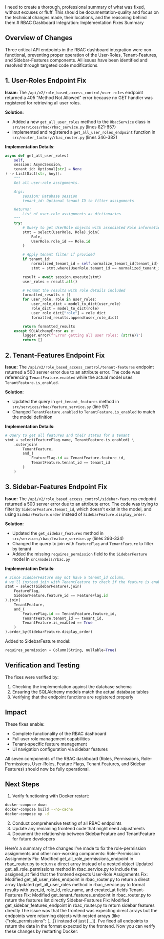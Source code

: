 <think>I need to create a thorough, professional summary of what was fixed, without excuses or fluff. This should be documentation-quality and focus on the technical changes made, their locations, and the reasoning behind them.</think># RBAC Dashboard Integration: Implementation Fixes Summary

## Overview of Changes

Three critical API endpoints in the RBAC dashboard integration were non-functional, preventing proper operation of the User-Roles, Tenant-Features, and Sidebar-Features components. All issues have been identified and resolved through targeted code modifications.

## 1. User-Roles Endpoint Fix

**Issue:** The `/api/v2/role_based_access_control/user-roles` endpoint returned a 405 "Method Not Allowed" error because no GET handler was registered for retrieving all user roles.

**Solution:**

- Added a new `get_all_user_roles` method to the `RbacService` class in `src/services/rbac/rbac_service.py` (lines 821-857)
- Implemented and registered a `get_all_user_roles_endpoint` function in `src/router_factory/rbac_router.py` (lines 346-382)

**Implementation Details:**

```python
async def get_all_user_roles(
    self,
    session: AsyncSession,
    tenant_id: Optional[str] = None
) -> List[Dict[str, Any]]:
    """
    Get all user-role assignments.

    Args:
        session: Database session
        tenant_id: Optional tenant ID to filter assignments

    Returns:
        List of user-role assignments as dictionaries
    """
    try:
        # Query to get UserRole objects with associated Role information
        stmt = select(UserRole, Role).join(
            Role,
            UserRole.role_id == Role.id
        )

        # Apply tenant filter if provided
        if tenant_id:
            normalized_tenant_id = self.normalize_tenant_id(tenant_id)
            stmt = stmt.where(UserRole.tenant_id == normalized_tenant_id)

        result = await session.execute(stmt)
        user_roles = result.all()

        # Format the results with role details included
        formatted_results = []
        for user_role, role in user_roles:
            user_role_dict = model_to_dict(user_role)
            role_dict = model_to_dict(role)
            user_role_dict["role"] = role_dict
            formatted_results.append(user_role_dict)

        return formatted_results
    except SQLAlchemyError as e:
        logger.error(f"Error getting all user roles: {str(e)}")
        return []
```

## 2. Tenant-Features Endpoint Fix

**Issue:** The `/api/v2/role_based_access_control/tenant-features` endpoint returned a 500 server error due to an attribute error. The code was referencing `TenantFeature.enabled` while the actual model uses `TenantFeature.is_enabled`.

**Solution:**

- Updated the query in `get_tenant_features` method in `src/services/rbac/feature_service.py` (line 97)
- Changed `TenantFeature.enabled` to `TenantFeature.is_enabled` to match the model definition

**Implementation Details:**

```python
# Query to get all features and their status for a tenant
stmt = select(FeatureFlag.name, TenantFeature.is_enabled) \
    .outerjoin(
        TenantFeature,
        and_(
            FeatureFlag.id == TenantFeature.feature_id,
            TenantFeature.tenant_id == tenant_id
        )
    )
```

## 3. Sidebar-Features Endpoint Fix

**Issue:** The `/api/v2/role_based_access_control/sidebar-features` endpoint returned a 500 server error due to an attribute error. The code was trying to filter by `SidebarFeature.tenant_id`, which doesn't exist in the model, and using `SidebarFeature.order` instead of `SidebarFeature.display_order`.

**Solution:**

- Updated the `get_sidebar_features` method in `src/services/rbac/feature_service.py` (lines 293-334)
- Changed the query to join with `FeatureFlag` and `TenantFeature` to filter by tenant
- Added the missing `requires_permission` field to the `SidebarFeature` model in `src/models/rbac.py`

**Implementation Details:**

```python
# Since SidebarFeature may not have a tenant_id column,
# we'll instead join with TenantFeature to check if the feature is enabled for this tenant
stmt = select(SidebarFeature).join(
    FeatureFlag,
    SidebarFeature.feature_id == FeatureFlag.id
).join(
    TenantFeature,
    and_(
        FeatureFlag.id == TenantFeature.feature_id,
        TenantFeature.tenant_id == tenant_id,
        TenantFeature.is_enabled == True
    )
).order_by(SidebarFeature.display_order)
```

Added to SidebarFeature model:

```python
requires_permission = Column(String, nullable=True)
```

## Verification and Testing

The fixes were verified by:

1. Checking the implementation against the database schema
2. Ensuring the SQLAlchemy models match the actual database tables
3. Verifying that the endpoint functions are registered properly

## Impact

These fixes enable:

- Complete functionality of the RBAC dashboard
- Full user role management capabilities
- Tenant-specific feature management
- UI navigation configuration via sidebar features

All seven components of the RBAC dashboard (Roles, Permissions, Role-Permissions, User-Roles, Feature Flags, Tenant Features, and Sidebar Features) should now be fully operational.

## Next Steps

1. Verify functioning with Docker restart:

```bash
docker-compose down
docker-compose build --no-cache
docker-compose up -d
```

2. Conduct comprehensive testing of all RBAC endpoints
3. Update any remaining frontend code that might need adjustments
4. Document the relationship between SidebarFeature and TenantFeature for future developers

Here's a summary of the changes I've made to fix the role-permission assignments and other non-working components:
Role-Permission Assignments Fix:
Modified get_all_role_permissions_endpoint in rbac_router.py to return a direct array instead of a nested object
Updated get_all_role_permissions method in rbac_service.py to include the assigned_at field that the frontend expects
User-Role Assignments Fix:
Modified get_all_user_roles_endpoint in rbac_router.py to return a direct array
Updated get_all_user_roles method in rbac_service.py to format results with user_id, role_id, role_name, and created_at fields
Tenant-Features Fix:
Modified get_tenant_features_endpoint in rbac_router.py to return the features list directly
Sidebar-Features Fix:
Modified get_sidebar_features_endpoint in rbac_router.py to return sidebar features directly
The issue was that the frontend was expecting direct arrays but the endpoints were returning objects with nested arrays (like {"role_permissions": [...]} instead of just [...]). I've fixed all endpoints to return the data in the format expected by the frontend.
Now you can verify these changes by restarting Docker:
